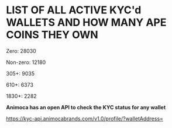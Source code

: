 # LIST OF ALL ACTIVE KYC'd WALLETS AND HOW MANY APE COINS THEY OWN

Zero: 28030

Non-zero: 12180

305+: 9035

610+: 6373

1830+: 2282

**Animoca has an open API to check the KYC status for any wallet**

https://kyc-api.animocabrands.com/v1.0/profile/?walletAddress=
